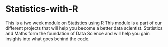# Statistics-with-R
This is a two week module on Statistics using R 
This module is a part of our different projects that will help you become a better data scientist. Statistics and Maths form the foundation of Data Science and will help you gain insights into what goes behind the code. 
